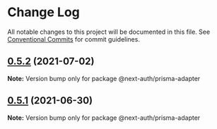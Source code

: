 # Change Log

All notable changes to this project will be documented in this file.
See [Conventional Commits](https://conventionalcommits.org) for commit guidelines.

## [0.5.2](https://github.com/nextauthjs/adapters/compare/@next-auth/prisma-adapter@0.5.1...@next-auth/prisma-adapter@0.5.2) (2021-07-02)

**Note:** Version bump only for package @next-auth/prisma-adapter

## [0.5.1](https://github.com/nextauthjs/adapters/compare/@next-auth/prisma-adapter@0.5.0...@next-auth/prisma-adapter@0.5.1) (2021-06-30)

**Note:** Version bump only for package @next-auth/prisma-adapter
